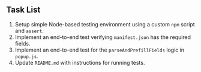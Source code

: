 ## Task List

1. Setup simple Node-based testing environment using a custom `npm` script and `assert`.
2. Implement an end-to-end test verifying `manifest.json` has the required fields.
3. Implement an end-to-end test for the `parseAndPrefillFields` logic in `popup.js`.
4. Update `README.md` with instructions for running tests.

